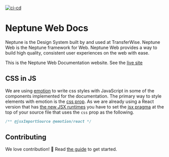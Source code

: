[![ci-cd](https://github.com/transferwise/neptune-web/actions/workflows/ci-cd.yml/badge.svg)](https://github.com/transferwise/neptune-web/actions)

# Neptune Web Docs

Neptune is the Design System built by and used at TransferWise. Neptune Web is the Neptune framework for Web. Neptune Web provides a way to build high quality, consistent user experiences on the web with ease.

This is the Neptune Web Documentation website. See the [live site](https://transferwise.github.io/neptune-web)

## CSS in JS

We are using [emotion](https://emotion.sh/docs/introduction) to write css styles with JavaScript in some of the components implemented for the documentation. The primary way to style elements with emotion is the [css prop](https://emotion.sh/docs/css-prop). As we are already using a React version that has [the new JSX runtimes](https://reactjs.org/blog/2020/09/22/introducing-the-new-jsx-transform.html) you have to set the [jsx pragma](https://emotion.sh/docs/css-prop#jsx-pragma) at the top of your source file that uses the `css` prop as the following.

```javascript
/** @jsxImportSource @emotion/react */
```

## Contributing

We love contribution! 🙏 Read [the guide](https://github.com/transferwise/neptune-web/blob/main/CONTRIBUTING.md) to get started.
